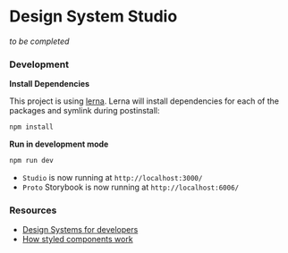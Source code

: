 # Design System Studio

_to be completed_

### Development

**Install Dependencies**

This project is using [lerna](https://github.com/lerna/lerna). Lerna will install dependencies for each of the packages and symlink during postinstall:

```sh
npm install
```

**Run in development mode**

```sh
npm run dev
```

- `Studio` is now running at `http://localhost:3000/`
- `Proto` Storybook is now running at `http://localhost:6006/`

### Resources

- [Design Systems for developers](https://www.learnstorybook.com/design-systems-for-developers/)
- [How styled components work](https://rangle.io/blog/styled-components-styled-systems-and-how-they-work/)

